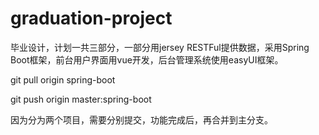 # graduation-project
毕业设计，计划一共三部分，一部分用jersey  RESTFul提供数据，采用Spring Boot框架，前台用户界面用vue开发，后台管理系统使用easyUI框架。

 git pull origin spring-boot

 git push origin master:spring-boot
 
 因为分为两个项目，需要分别提交，功能完成后，再合并到主分支。
